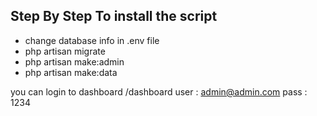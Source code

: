 

##	Step By Step To install the script

- change database info in .env file
- php artisan migrate
- php artisan make:admin
- php artisan make:data


you can login to dashboard  /dashboard
user : admin@admin.com
pass : 1234

